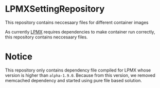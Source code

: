 # LPMXSettingRepository
This repository contains neccesaary files for different container images

As currently [LPMX](https://github.com/jasonyangshadow/lpmx) requires dependencies to make container run correctly, this repository contains neccesaary files. 

# Notice
This repository only contains dependency file compiled for LPMX whose version is higher than `alpha-1.9.0`. Because from this version, we removed memcached dependency and started using pure file based solution. 
